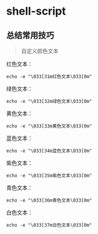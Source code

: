 # shell-script

## 总结常用技巧

> 自定义颜色文本


红色文本：

```shell
echo -e "\033[31m红色文本\033[0m"
```


绿色文本：

```shell
echo -e "\033[32m绿色文本\033[0m"
```


黄色文本：

```shell
echo -e "\033[33m黄色文本\033[0m"
```


蓝色文本：

```shell
echo -e "\033[34m蓝色文本\033[0m"
```


紫色文本：

```shell
echo -e "\033[35m紫色文本\033[0m"
```


青色文本：

```shell
echo -e "\033[36m青色文本\033[0m"
```


白色文本：

```shell
echo -e "\033[37m白色文本\033[0m"
```

